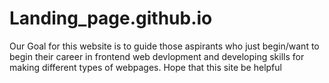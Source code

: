 # Landing_page.github.io
Our Goal for this website is to guide those aspirants who just begin/want to begin their career in frontend web devlopment and developing skills for making different types of webpages. Hope that this site be helpful 
